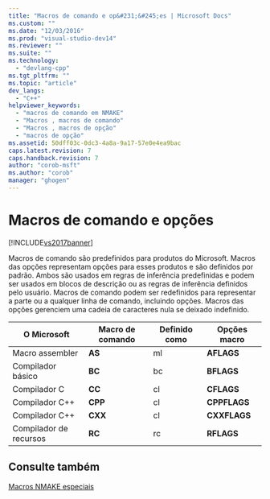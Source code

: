 ```yaml
---
title: "Macros de comando e op&#231;&#245;es | Microsoft Docs"
ms.custom: ""
ms.date: "12/03/2016"
ms.prod: "visual-studio-dev14"
ms.reviewer: ""
ms.suite: ""
ms.technology: 
  - "devlang-cpp"
ms.tgt_pltfrm: ""
ms.topic: "article"
dev_langs: 
  - "C++"
helpviewer_keywords: 
  - "macros de comando em NMAKE"
  - "Macros , macros de comando"
  - "Macros , macros de opção"
  - "macros de opção"
ms.assetid: 50dff03c-0dc3-4a8a-9a17-57e0e4ea9bac
caps.latest.revision: 7
caps.handback.revision: 7
author: "corob-msft"
ms.author: "corob"
manager: "ghogen"
---
```

# Macros de comando e op&#231;&#245;es
[!INCLUDE[vs2017banner](../assembler/inline/includes/vs2017banner.md)]

Macros de comando são predefinidos para produtos do Microsoft.  Macros das opções representam opções para esses produtos e são definidos por padrão.  Ambos são usados em regras de inferência predefinidas e podem ser usados em blocos de descrição ou as regras de inferência definidos pelo usuário.  Macros de comando podem ser redefinidos para representar a parte ou a qualquer linha de comando, incluindo opções.  Macros das opções gerenciem uma cadeia de caracteres nula se deixado indefinido.  
  
|O Microsoft|Macro de comando|Definido como|Opções macro|  
|-----------------|----------------------|-------------------|------------------|  
|Macro assembler|**AS**|ml|**AFLAGS**|  
|Compilador básico|**BC**|bc|**BFLAGS**|  
|Compilador C|**CC**|cl|**CFLAGS**|  
|Compilador C\+\+|**CPP**|cl|**CPPFLAGS**|  
|Compilador C\+\+|**CXX**|cl|**CXXFLAGS**|  
|Compilador de recursos|**RC**|rc|**RFLAGS**|  
  
## Consulte também  
 [Macros NMAKE especiais](../build/special-nmake-macros.md)